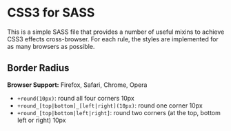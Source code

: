 # CSS3 for SASS

This is a simple SASS file that provides a number of useful mixins to achieve CSS3 effects cross-browser. For each rule, the styles are implemented for as many browsers as possible.

## Border Radius

**Browser Support:** Firefox, Safari, Chrome, Opera

* `+round(10px)`: round all four corners 10px
* `+round_[top|bottom]_[left|right](10px)`: round one corner 10px
* `+round_[top|bottom|left|right]`: round two corners (at the top, bottom left or right) 10px